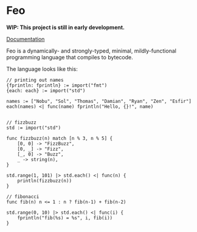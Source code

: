# Feo
**WIP: This project is still in early development.**

[Documentation](https://bichanna.github.io/feo-book/)

Feo is a dynamically- and strongly-typed, minimal, mildly-functional programming language that compiles to bytecode.

The language looks like this:
```
// printing out names
{fprintln: fprintln} := import("fmt")
{each: each} := import("std")

names := ["Nobu", "Sol", "Thomas", "Damian", "Ryan", "Zen", "Esfir"]
each(names) <| func(name) fprintln("Hello, {}!", name)


// fizzbuzz
std := import("std")

func fizzbuzz(n) match [n % 3, n % 5] {
    [0, 0] -> "FizzBuzz",
    [0, _] -> "Fizz",
    [_, 0] -> "Buzz",
    _ -> string(n),
}

std.range(1, 101) |> std.each() <| func(n) {
    println(fizzbuzz(n))
}

// fibonacci
func fib(n) n <= 1 : n ? fib(n-1) + fib(n-2)

std.range(0, 10) |> std.each() <| func(i) {
    fprintln("fib(%s) = %s", i, fib(i))
}
```
